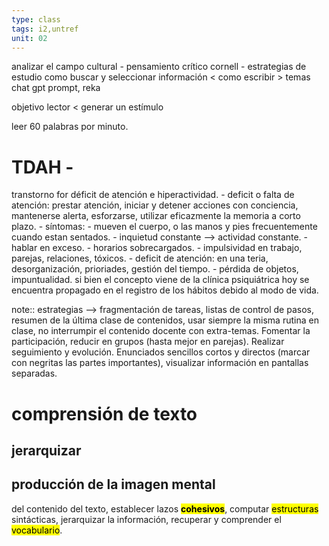 ```yaml
---
type: class
tags: i2,untref
unit: 02
---
```


analizar el campo cultural - pensamiento crítico
cornell - estrategias de estudio
como buscar y seleccionar información <
como escribir >
temas
chat gpt prompt, reka

objetivo lector < generar un estímulo


leer 60 palabras por minuto. 

# TDAH -
transtorno for déficit de atención e hiperactividad.
	- deficit o falta de atención: prestar atención, iniciar y detener acciones con conciencia, mantenerse alerta, esforzarse, utilizar eficazmente la memoria a corto plazo. 
	- síntomas: 
		- mueven el cuerpo, o las manos y pies frecuentemente cuando estan sentados.
		- inquietud constante ⟶ actividad constante.
		- hablar en exceso.
		- horarios sobrecargados.
		- impulsividad en trabajo, parejas, relaciones, tóxicos.
		- deficit de atención: en una teria, desorganización, prioriades, gestión del tiempo.
		- pérdida de objetos, impuntualidad. 
si bien el concepto viene de la clínica psiquiátrica hoy se encuentra propagado en el registro de los hábitos debido al modo de vida. 

note:: estrategias ⟶ fragmentación de tareas, listas de control de pasos, resumen de la última clase de contenidos, usar siempre la misma rutina en clase, no interrumpir el contenido docente con extra-temas. Fomentar la participación, reducir en grupos (hasta mejor en parejas). Realizar seguimiento y evolución. Enunciados sencillos cortos y directos (marcar con negritas las partes importantes), visualizar información en pantallas separadas. 


# comprensión de texto
## jerarquizar
## producción de la imagen mental
del contenido del texto, establecer lazos **<mark class="hltr-green">cohesivos</mark>**, computar <mark class="hltr-blue">estructuras</mark> sintácticas, jerarquizar la información, recuperar y comprender el <mark class="hltr-yellow">vocabulario</mark>.


